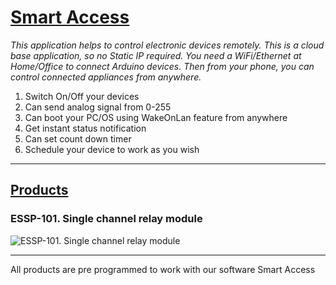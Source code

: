 # [Smart Access](http://sa.erratums.com)
_This application helps to control electronic devices remotely. This is a cloud base application, so no Static IP required. You need a WiFi/Ethernet at Home/Office to connect Arduino devices. Then from your phone, you can control connected appliances from anywhere._

1. Switch On/Off your devices
2. Can send analog signal from 0-255
3. Can boot your PC/OS using WakeOnLan feature from anywhere
4. Get instant status notification
5. Can set count down timer 
6. Schedule your device to work as you wish

***


## [Products](https://erratums.com/products.html)
### ESSP-101. Single channel relay module
![ESSP-101. Single channel relay module](http://erratums.com/images/ESSP-01.jpg)

***


All products are pre programmed to work with our software Smart Access
